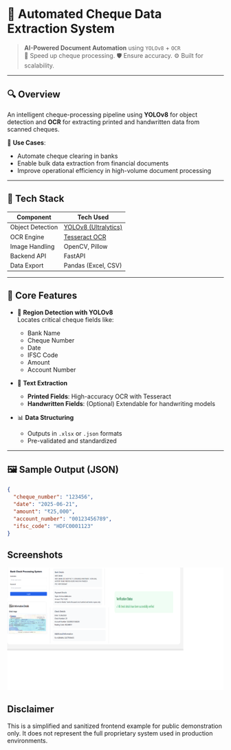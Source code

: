 # 🧾 Automated Cheque Data Extraction System

> **AI-Powered Document Automation** using `YOLOv8` + `OCR`  
> 🚀 Speed up cheque processing. 🛡️ Ensure accuracy. ⚙️ Built for scalability.

---

## 🔍 Overview

An intelligent cheque-processing pipeline using **YOLOv8** for object detection and **OCR** for extracting printed and handwritten data from scanned cheques.

📌 **Use Cases**:  
- Automate cheque clearing in banks  
- Enable bulk data extraction from financial documents  
- Improve operational efficiency in high-volume document processing

---

## 🧰 Tech Stack

| Component         | Tech Used             |
|------------------|-----------------------|
| Object Detection | [YOLOv8 (Ultralytics)](https://docs.ultralytics.com) |
| OCR Engine       | [Tesseract OCR](https://github.com/tesseract-ocr/tesseract) |
| Image Handling   | OpenCV, Pillow         |
| Backend API      | FastAPI                |
| Data Export      | Pandas (Excel, CSV)    |

---

## 🧠 Core Features

- 🔎 **Region Detection with YOLOv8**  
  Locates critical cheque fields like:
  - Bank Name
  - Cheque Number
  - Date
  - IFSC Code
  - Amount
  - Account Number

- 🧾 **Text Extraction**
  - **Printed Fields**: High-accuracy OCR with Tesseract
  - **Handwritten Fields**: (Optional) Extendable for handwriting models

- 📊 **Data Structuring**
  - Outputs in `.xlsx` or `.json` formats
  - Pre-validated and standardized

---

## 🖼️ Sample Output (JSON)

```json
{
  "cheque_number": "123456",
  "date": "2025-06-21",
  "amount": "₹25,000",
  "account_number": "00123456789",
  "ifsc_code": "HDFC0001123"
}
```
## Screenshots
![Sample UI](https://raw.githubusercontent.com/nikitapatidar957/Automated_Cheque_DES/main/cheque_detection.png)


## Disclaimer

This is a simplified and sanitized frontend example for public demonstration only. It does not represent the full proprietary system used in production environments.
